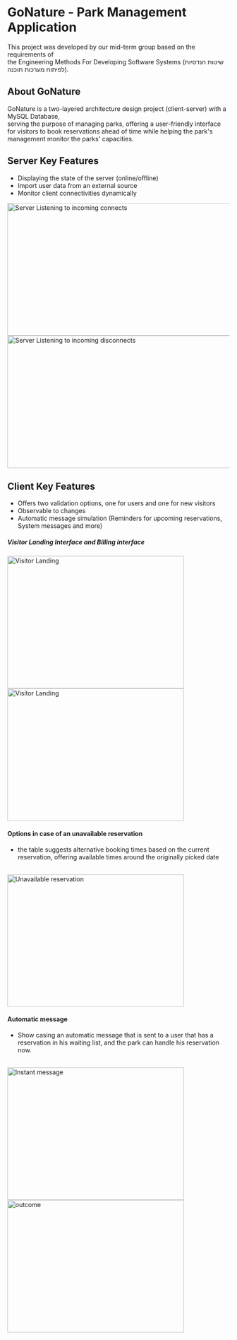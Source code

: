 # GoNature - Park Management Application
This project was developed by our mid-term group based on the requirements of <br>the Engineering Methods For Developing Software Systems (שיטות הנדסיות לפיתוח מערכות תוכנה).<br>

## About GoNature
GoNature is a two-layered architecture design project (client-server) with a MySQL Database, <br>
serving the purpose of managing parks, offering a user-friendly interface for visitors to book reservations ahead of time while helping the park's management monitor the parks' capacities.

## Server Key Features
- Displaying the state of the server (online/offline)
- Import user data from an external source
- Monitor client connectivities dynamically

<img src="https://gyazo.com/8b5e207cefc10a9b4b0237493504c183.gif" alt="Server Listening to incoming connects" width="600" height="300">

<img src="https://gyazo.com/5e44f44c6f0d64e5cdc27d00ee989ec0.gif" alt="Server Listening to incoming disconnects" width="600" height="300">



## Client Key Features
- Offers two validation options, one for users and one for new visitors
- Observable to changes<br>
- Automatic message simulation (Reminders for upcoming reservations, System messages and more)

##### Visitor Landing Interface and Billing interface

<img src="https://gyazo.com/3c56641671dc86b4973782b348fbd92a.png" alt="Visitor Landing" width="400" height="300">


<img src="https://gyazo.com/8db9f879c7914523161408ec3ba43685.png" alt="Visitor Landing" width="400" height="300">

#### Options in case of an unavailable reservation
- the table suggests alternative booking times based on the current reservation, offering available times around the originally picked date<br>
<br>
<img src="https://gyazo.com/dd4fae18b643b299db1e63b153d05996.png" alt="Unavailable reservation" width="400" height="300">

#### Automatic message
- Show casing an automatic message that is sent to a user that has a reservation in his waiting list, and the park can handle his reservation now.
<br><br>
<img src="https://gyazo.com/72433c0598f8d805abd1a957bfbd97ad.gif" alt="Instant message" width="400" height="300">
<img src="https://gyazo.com/1d71289acbe5ca2b831d30d2ffed1596.png" alt="outcome" width="400" height="300">